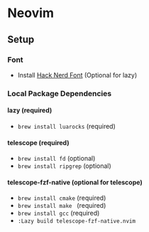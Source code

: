 # Neovim
## Setup
### Font
- Install [Hack Nerd Font](https://www.nerdfonts.com/) (Optional for lazy)

### Local Package Dependencies
#### lazy (required)
- `brew install luarocks` (required)

#### telescope (required)
- `brew install fd` (optional)
- `brew install ripgrep` (optional)

#### telescope-fzf-native (optional for telescope)
- `brew install cmake` (required)
- `brew install make ` (required)
- `brew install gcc` (required)
- `:Lazy build telescope-fzf-native.nvim`

